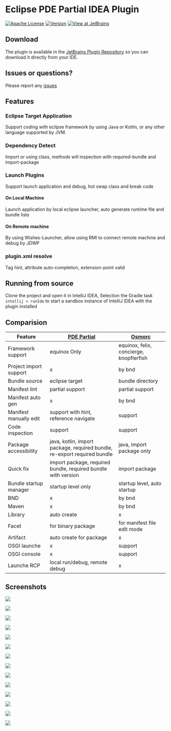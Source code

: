 # Eclipse PDE Partial IDEA Plugin

[![Apache License](https://img.shields.io/badge/license-Apache%20License%202.0-blue.svg)](http://www.apache.org/licenses/LICENSE-2.0)
[![Version](https://img.shields.io/jetbrains/plugin/v/16761-eclipse-pde-partial.svg)](https://plugins.jetbrains.com/plugin/16761-eclipse-pde-partial)
[![View at JetBrains](https://img.shields.io/jetbrains/plugin/d/16761-eclipse-pde-partial.svg)](https://plugins.jetbrains.com/plugin/16761-eclipse-pde-partial)

## Download

The plugin is available in
the [JetBrains Plugin Repository](https://plugins.jetbrains.com/plugin/16761-eclipse-pde-partial) so you can download it
directly from your IDE.

## Issues or questions?

Please report any [issues](https://github.com/JaneWardSandy/eclipse-pde-partial-idea/issues)

## Features

### Eclipse Target Application

Support coding with eclipse framework by using Java or Kotlin, or any other language supported by JVM.

### Dependency Detect

Import or using class, methods will inspection with required-bundle and import-package

### Launch Plugins

Support launch application and debug, hot swap class and break code

#### On Local Machine

Launch application by local eclipse launcher, auto generate runtime file and bundle lists

#### On Remote machine

By using Wishes-Launcher, allow using RMI to connect remote machine and debug by JDWP

### plugin.xml resolve

Tag hint, attribute auto-completion, extension-point valid

## Running from source

Clone the project and open it in IntelliJ IDEA, Selection the Gradle task `intellij > runIde` to start a sandbox
instance of IntelliJ IDEA with the plugin installed

## Comparision

Feature | [PDE Partial]((https://plugins.jetbrains.com/plugin/16761-eclipse-pde-partial)) | [Osmorc](https://plugins.jetbrains.com/plugin/1816-osgi)
------- | ----------- | --------
Framework support | equinox Only | equinox, felix, concierge, knopflerfish
Project import support | x | by bnd
Bundle source | eclipse target | bundle directory
Manifest lint | partial support | partial support
Manifest auto gen | x | by bnd
Manifest manually edit | support with hint, reference navigate | support
Code inspection | support | support
Package accessibility | java, kotlin, import package, required bundle, re-export required bundle | java, import package only
Quick fix | import package, required bundle, required bundle with version | import package
Bundle startup manager | startup level only | startup level, auto startup
BND | x | by bnd
Maven | x | by bnd
Library | auto create | x
Facet | for binary package | for manifest file edit mode
Artifact | auto create for package | x
OSGI launche | x | support
OSGI console | x | support
Launche RCP | local run/debug, remote debug | x

## Screenshots

![](https://plugins.jetbrains.com/files/16761/screenshot_c27a5613-963b-458d-ac19-47dd0823aa98)

![](https://plugins.jetbrains.com/files/16761/screenshot_2e8a5389-cfbf-4ad9-bd8b-f34099455c7c)

![](https://plugins.jetbrains.com/files/16761/screenshot_fa12809c-6e92-432e-8bb6-64f77ca75a05)

![](https://plugins.jetbrains.com/files/16761/screenshot_8e905ded-1a8f-41dd-8a0d-a2c9f403e0bf)

![](https://plugins.jetbrains.com/files/16761/screenshot_66e04a1a-13a0-4368-a566-934e54535d80)

![](https://plugins.jetbrains.com/files/16761/screenshot_7b53b865-e7ae-4cea-947d-b26ed68a58bb)

![](https://plugins.jetbrains.com/files/16761/screenshot_f1024b54-7c4a-4d1b-ab01-f112ce307435)

![](https://plugins.jetbrains.com/files/16761/screenshot_5ced688f-a4ae-4cce-a2d3-9d06928f5c3f)

![](https://plugins.jetbrains.com/files/16761/screenshot_0f27f96f-5756-4a91-9dcf-f51a8a7b2d22)

![](https://plugins.jetbrains.com/files/16761/screenshot_099feaaf-20e8-446c-b551-1981f70b030a)

![](https://plugins.jetbrains.com/files/16761/screenshot_2d06941b-6641-447f-84f2-7b7b17072393)

![](https://plugins.jetbrains.com/files/16761/screenshot_532f0c69-d65d-425d-a9a9-e990b284e89c)

![](https://plugins.jetbrains.com/files/16761/screenshot_6f8c358a-c0a6-424a-8a7f-acf5dcf08154)

![](https://plugins.jetbrains.com/files/16761/screenshot_70882df8-07e4-410e-92ac-2c492883f54e)
